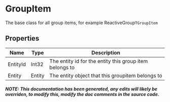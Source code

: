 # GroupItem
The base class for all group items, for example ReactiveGroup`TGroupItem`

## Properties
|Name | Type | Description|
|-----|------|------------|
|EntityId|Int32|The entity id for the entity this group item belongs to|
|Entity|Entity|The entity object that this groupitem belongs to|



##### NOTE: This documentation has been generated, any edits will likely be overriden, to modify this, modify the doc comments in the source code.
